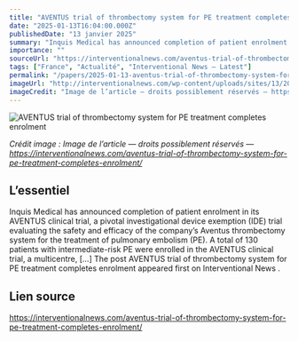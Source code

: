 ```yaml
---
title: "AVENTUS trial of thrombectomy system for PE treatment completes enrolment"
date: "2025-01-13T16:04:00.000Z"
publishedDate: "13 janvier 2025"
summary: "Inquis Medical has announced completion of patient enrolment in its AVENTUS clinical trial, a pivotal investigational device exemption (IDE) trial evaluating the safety and efficacy of the company’s Aventus thrombectomy system for the treatment of pulmonary embolism (PE). A total of 130 patients with intermediate-risk PE were enrolled in the AVENTUS clinical trial, a multicentre, [&#8230;] The post AVENTUS trial of thrombectomy system for PE treatment completes enrolment appeared first on Interventional News ."
importance: ""
sourceUrl: "https://interventionalnews.com/aventus-trial-of-thrombectomy-system-for-pe-treatment-completes-enrolment/"
tags: ["France", "Actualité", "Interventional News — Latest"]
permalink: "/papers/2025-01-13-aventus-trial-of-thrombectomy-system-for-pe-treatment-completes-enrolment"
imageUrl: "http://interventionalnews.com/wp-content/uploads/sites/13/2025/01/Inquis-IFU.2549.png"
imageCredit: "Image de l’article — droits possiblement réservés — https://interventionalnews.com/aventus-trial-of-thrombectomy-system-for-pe-treatment-completes-enrolment/"
---
```


![AVENTUS trial of thrombectomy system for PE treatment completes enrolment](http://interventionalnews.com/wp-content/uploads/sites/13/2025/01/Inquis-IFU.2549.png)

*Crédit image : Image de l’article — droits possiblement réservés — https://interventionalnews.com/aventus-trial-of-thrombectomy-system-for-pe-treatment-completes-enrolment/*

## L’essentiel

Inquis Medical has announced completion of patient enrolment in its AVENTUS clinical trial, a pivotal investigational device exemption (IDE) trial evaluating the safety and efficacy of the company’s Aventus thrombectomy system for the treatment of pulmonary embolism (PE). A total of 130 patients with intermediate-risk PE were enrolled in the AVENTUS clinical trial, a multicentre, [&#8230;] The post AVENTUS trial of thrombectomy system for PE treatment completes enrolment appeared first on Interventional News .

## Lien source

https://interventionalnews.com/aventus-trial-of-thrombectomy-system-for-pe-treatment-completes-enrolment/
